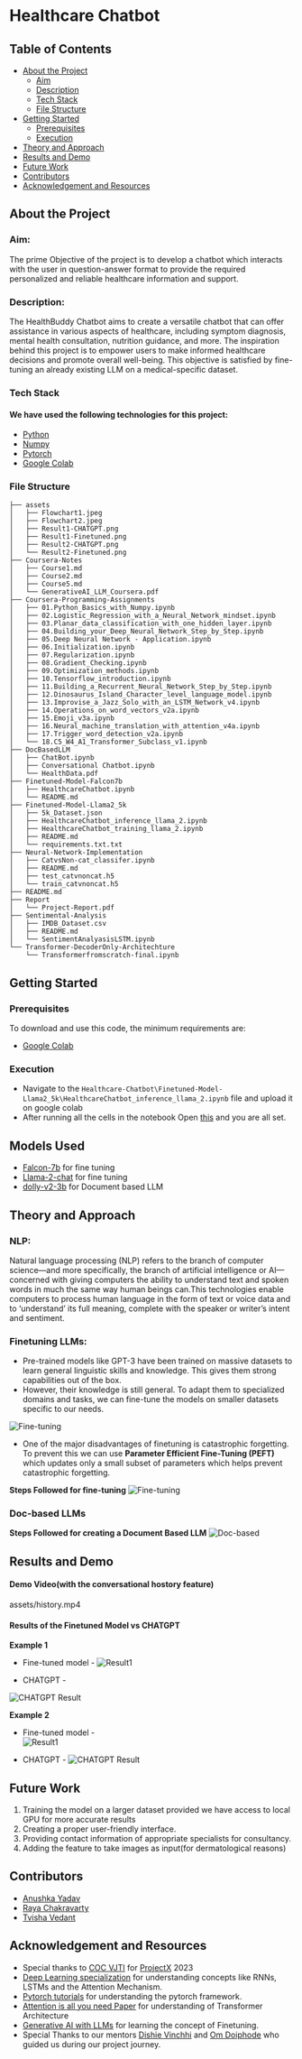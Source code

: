 # Healthcare Chatbot
## Table of Contents  
- [About the Project](#about-the-project)  
    - [Aim](#aim)  
    - [Description](#description)  
    - [Tech Stack](#tech-stack)  
    - [File Structure](#file-structure)  
- [Getting Started](#getting-started)  
    - [Prerequisites](#prerequisites)   
    - [Execution](#execution)  
- [Theory and Approach](#theory-and-approach)   
- [Results and Demo](#results-and-demo)  
- [Future Work](#future-work)  
- [Contributors](#contributors)  
- [Acknowledgement and Resources](#acknowledgement-and-resources)  
## About the Project
### Aim:
The prime Objective of the project is to develop a chatbot which interacts with the user in question-answer format to provide the required personalized and reliable healthcare information and support.
### Description:
The HealthBuddy Chatbot aims to create a versatile chatbot that can offer assistance in various aspects of healthcare, including symptom diagnosis, mental health consultation, nutrition guidance, and more. The inspiration behind this project is to empower users to make informed healthcare decisions and promote overall well-being.
This objective is satisfied by fine-tuning an already existing LLM on a medical-specific dataset.

### Tech Stack
#### We have used the following technologies for this project:
- [Python](https://www.python.org/)
- [Numpy](https://numpy.org/doc/#)
- [Pytorch](https://pytorch.org/)
- [Google Colab](https://colab.research.google.com/)

### File Structure

    ├── assets
    │   ├── Flowchart1.jpeg
    │   ├── Flowchart2.jpeg
    │   ├── Result1-CHATGPT.png
    │   ├── Result1-Finetuned.png
    │   ├── Result2-CHATGPT.png
    │   └── Result2-Finetuned.png
    ├── Coursera-Notes
    │   ├── Course1.md
    │   ├── Course2.md
    │   ├── Course5.md
    │   └── GenerativeAI_LLM_Coursera.pdf
    ├── Coursera-Programming-Assignments
    │   ├── 01.Python_Basics_with_Numpy.ipynb
    │   ├── 02.Logistic_Regression_with_a_Neural_Network_mindset.ipynb
    │   ├── 03.Planar_data_classification_with_one_hidden_layer.ipynb
    │   ├── 04.Building_your_Deep_Neural_Network_Step_by_Step.ipynb
    │   ├── 05.Deep Neural Network - Application.ipynb
    │   ├── 06.Initialization.ipynb
    │   ├── 07.Regularization.ipynb
    │   ├── 08.Gradient_Checking.ipynb
    │   ├── 09.Optimization_methods.ipynb
    │   ├── 10.Tensorflow_introduction.ipynb
    │   ├── 11.Building_a_Recurrent_Neural_Network_Step_by_Step.ipynb
    │   ├── 12.Dinosaurus_Island_Character_level_language_model.ipynb
    │   ├── 13.Improvise_a_Jazz_Solo_with_an_LSTM_Network_v4.ipynb
    │   ├── 14.Operations_on_word_vectors_v2a.ipynb
    │   ├── 15.Emoji_v3a.ipynb
    │   ├── 16.Neural_machine_translation_with_attention_v4a.ipynb
    │   ├── 17.Trigger_word_detection_v2a.ipynb
    │   └── 18.C5_W4_A1_Transformer_Subclass_v1.ipynb
    ├── DocBasedLLM
    │   ├── ChatBot.ipynb
    │   ├── Conversational Chatbot.ipynb
    │   └── HealthData.pdf
    ├── Finetuned-Model-Falcon7b
    │   ├── HealthcareChatbot.ipynb
    │   └── README.md
    ├── Finetuned-Model-Llama2_5k
    │   ├── 5k_Dataset.json
    │   ├── HealthcareChatbot_inference_llama_2.ipynb
    │   ├── HealthcareChatbot_training_llama_2.ipynb
    │   ├── README.md
    │   └── requirements.txt.txt
    ├── Neural-Network-Implementation
    │   ├── CatvsNon-cat_classifer.ipynb
    │   ├── README.md
    │   ├── test_catvnoncat.h5
    │   └── train_catvnoncat.h5
    ├── README.md
    ├── Report
    │   └── Project-Report.pdf
    ├── Sentimental-Analysis
    │   ├── IMDB_Dataset.csv
    │   ├── README.md
    │   └── SentimentAnalyasisLSTM.ipynb
    └── Transformer-DecoderOnly-Architechture
        └── Transformerfromscratch-final.ipynb

## Getting Started

### Prerequisites

To download and use this code, the minimum requirements are:
- [Google Colab](https://colab.research.google.com/) 

### Execution

- Navigate to the ```Healthcare-Chatbot\Finetuned-Model-Llama2_5k\HealthcareChatbot_inference_llama_2.ipynb``` file and upload it on google colab
- After running all the cells in the notebook Open [this](https://lumbering-flickering-miniature-horse.anvil.app/) and you are all set.

## Models Used
- [Falcon-7b](https://huggingface.co/vilsonrodrigues/falcon-7b-instruct-sharded) for fine tuning 
- [Llama-2-chat](https://huggingface.co/NousResearch/Llama-2-7b-chat-hf) for fine tuning 
- [dolly-v2-3b](https://huggingface.co/databricks/dolly-v2-3b) for Document based LLM

## Theory and Approach

### NLP:
Natural language processing (NLP) refers to the branch of computer science—and more specifically,
the branch of artificial intelligence or AI—concerned with giving computers the ability to understand
text and spoken words in much the same way human beings can.This technologies enable computers
to process human language in the form of text or voice data and to ‘understand’ its full meaning,
complete with the speaker or writer’s intent and sentiment.

### Finetuning LLMs:
- Pre-trained models like GPT-3 have been trained on massive datasets to learn general linguistic skills and knowledge. This gives them strong capabilities out of the box.
- However, their knowledge is still general. To adapt them to specialized domains and tasks, we can fine-tune the models on smaller datasets specific to our needs.

![Fine-tuning](https://www.labellerr.com/blog/content/images/size/w2000/2023/08/6488323befb01b8fac0fe171_VmVuJPKbeUxwrJcqoQ5EYZOSWGiW2rE-C_Yj563jJAQrE2V8PP1ibzWUrXrDLXzJIl7i205vzAfQKRL53whzjrBJKXtP8J9j4J_Pn9vtAh-o9sxEUAIPxHYZgNuJyvOXleZZDzTxr8sIh371Xznqwn8.png)

- One of the major disadvantages of finetuning is catastrophic forgetting.
To prevent this we can use **Parameter Efficient Fine-Tuning (PEFT)** which updates only a small subset of parameters which helps prevent catastrophic forgetting.

**Steps Followed for fine-tuning**
![Fine-tuning](assets/Flowchart1.jpeg)

### Doc-based LLMs 
**Steps Followed for creating a Document Based LLM**
![Doc-based](assets/Flowchart2.jpeg)

## Results and Demo

#### Demo Video(with the conversational hostory feature)
assets/history.mp4

#### Results of the Finetuned Model vs CHATGPT

**Example 1**
- Fine-tuned model -
![Result1](assets/Result1-Finetuned.png)

- CHATGPT -  

![CHATGPT Result](assets/Result1-CHATGPT.png)

**Example 2**
- Fine-tuned model -  
![Result1](assets/Result2-Finetuned.png)

- CHATGPT -
![CHATGPT Result](assets/Result2-CHATGPT.png)


## Future Work
1. Training the model on a larger dataset provided we have access to local GPU for more accurate results
2. Creating a proper user-friendly interface.
3. Providing contact information of appropriate specialists for consultancy.
4. Adding the feature to take images as input(for dermatological reasons)

## Contributors
* [Anushka Yadav](https://github.com/2412anushka)
* [Raya Chakravarty](https://github.com/Raya679)
* [Tvisha Vedant](https://github.com/tvilight4)

## Acknowledgement and Resources
*  Special thanks to [COC VJTI](https://github.com/CommunityOfCoders) for [ProjectX](https://github.com/CommunityOfCoders/Project-X-2023) 2023 
* [Deep Learning specialization](https://www.coursera.org/specializations/deep-learning) for understanding  concepts like RNNs, LSTMs and the Attention Mechanism.
* [Pytorch tutorials](https://www.youtube.com/watch?v=EMXfZB8FVUA) for understanding the pytorch framework.
* [Attention is all you need Paper](https://arxiv.org/pdf/1706.03762.pdf) for understanding of Transformer Architecture
* [Generative AI with LLMs](https://www.coursera.org/learn/generative-ai-with-llms) for learning the concept of Finetuning.
* Special Thanks to our mentors [Dishie Vinchhi](https://github.com/Dishie2498) and [Om Doiphode](https://github.com/Om-Doiphode) who guided us during our project journey. 
